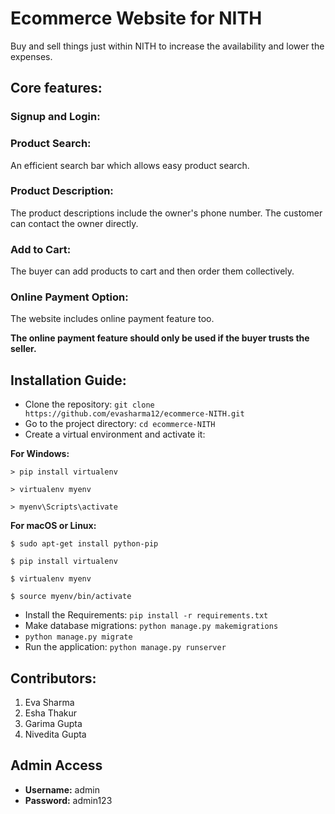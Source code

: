 # **Ecommerce Website for NITH**
Buy and sell things just within NITH to increase the availability and lower the expenses.

## **Core features**:

### Signup and Login:

### Product Search:
An efficient search bar which allows easy product search.

### Product Description:
The product descriptions include the owner's phone number. The customer can contact the owner directly.


### Add to Cart:
The buyer can add products to cart and then order them collectively.


### Online Payment Option:
The website includes online payment feature too. 



**The online payment feature should only be used if the buyer trusts the seller.**

  
  
## **Installation Guide:**
- Clone the repository: `git clone https://github.com/evasharma12/ecommerce-NITH.git`
- Go to the project directory: `cd ecommerce-NITH`
- Create a virtual environment and activate it:

 **For Windows:**
 
   `> pip install virtualenv` 
   
   `> virtualenv myenv`
   
   `> myenv\Scripts\activate`
 

 **For macOS or Linux:**
 
   `$ sudo apt-get install python-pip`
   
   `$ pip install virtualenv`
   
   `$ virtualenv myenv`
   
   `$ source myenv/bin/activate`

- Install the Requirements: `pip install -r requirements.txt`
- Make database migrations: `python manage.py makemigrations`
- `python manage.py migrate`
- Run the application: `python manage.py runserver` 

## **Contributors:**
1. Eva Sharma
2. Esha Thakur
3. Garima Gupta
4. Nivedita Gupta


## Admin Access
- **Username:** admin
- **Password:** admin123
